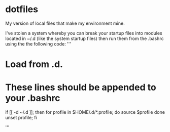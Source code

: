 # dotfiles
My version of local files that make my environment mine. 

I've stolen a system whereby you can break your startup files into modules 
located in ~/.d (like the system startup files) then run them from the .bashrc using the 
the following code:
'''
# Load from .d.
# These lines should be appended to your .bashrc
if [[ -d ~/.d ]]; then
  for profile in $HOME/.d/*.profile; do
    source $profile
  done
  unset profile;
fi

'''

